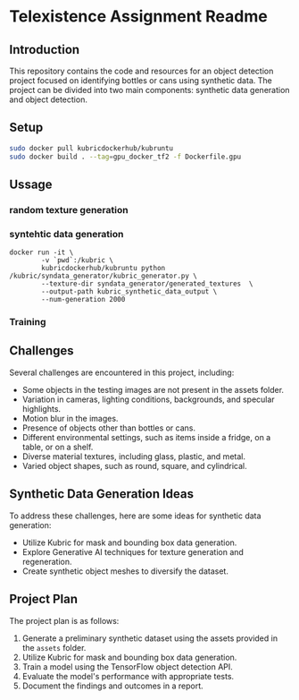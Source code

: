 # Telexistence Assignment Readme

## Introduction

This repository contains the code and resources for an object detection project focused on identifying bottles or cans using synthetic data. The project can be divided into two main components: synthetic data generation and object detection.


## Setup


```bash
sudo docker pull kubricdockerhub/kubruntu
sudo docker build . --tag=gpu_docker_tf2 -f Dockerfile.gpu
```


## Ussage

### random texture generation



### syntehtic data generation


```
docker run -it \
        -v `pwd`:/kubric \
        kubricdockerhub/kubruntu python /kubric/syndata_generator/kubric_generator.py \
        --texture-dir syndata_generator/generated_textures  \
        --output-path kubric_synthetic_data_output \
        --num-generation 2000
```

### Training
## Challenges

Several challenges are encountered in this project, including:

* Some objects in the testing images are not present in the assets folder.
* Variation in cameras, lighting conditions, backgrounds, and specular highlights.
* Motion blur in the images.
* Presence of objects other than bottles or cans.
* Different environmental settings, such as items inside a fridge, on a table, or on a shelf.
* Diverse material textures, including glass, plastic, and metal.
* Varied object shapes, such as round, square, and cylindrical.

## Synthetic Data Generation Ideas

To address these challenges, here are some ideas for synthetic data generation:

* Utilize Kubric for mask and bounding box data generation.
* Explore Generative AI techniques for texture generation and regeneration.
* Create synthetic object meshes to diversify the dataset.


## Project Plan

The project plan is as follows:

1. Generate a preliminary synthetic dataset using the assets provided in the `assets` folder.
2. Utilize Kubric for mask and bounding box data generation.
3. Train a model using the TensorFlow object detection API.
4. Evaluate the model's performance with appropriate tests.
5. Document the findings and outcomes in a report.
